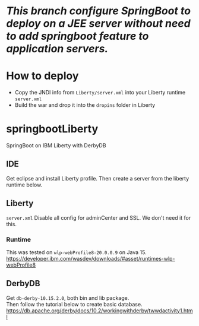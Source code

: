 # ***This branch configure SpringBoot to deploy on a JEE server without need to add springboot feature to application servers.***

# How to deploy
- Copy the JNDI info from `Liberty/server.xml` into your Liberty runtime `server.xml`
- Build the war and drop it into the `dropins` folder in Liberty

# springbootLiberty
SpringBoot on IBM Liberty with DerbyDB  

## IDE
Get eclipse and install Liberty profile.  Then create a server from the liberty runtime below.  

## Liberty
`server.xml` Disable all config for adminCenter and SSL.  We don't need it for this.

### Runtime
This was tested on `wlp-webProfile8-20.0.0.9` on Java 15.  
https://developer.ibm.com/wasdev/downloads/#asset/runtimes-wlp-webProfile8

## DerbyDB
Get `db-derby-10.15.2.0`, both bin and lib package.  
Then follow the tutorial below to create basic database.  
https://db.apache.org/derby/docs/10.2/workingwithderby/twwdactivity1.html
